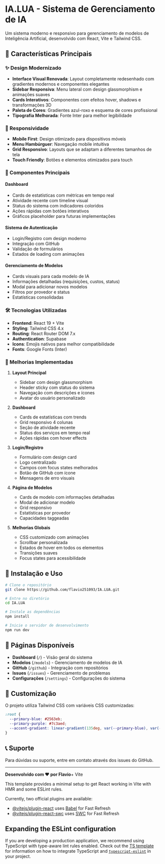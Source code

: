 # IA.LUA - Sistema de Gerenciamento de IA

Um sistema moderno e responsivo para gerenciamento de modelos de Inteligência Artificial, desenvolvido com React, Vite e Tailwind CSS.

## 🚀 Características Principais

### ✨ Design Modernizado
- **Interface Visual Renovada**: Layout completamente redesenhado com gradientes modernos e componentes elegantes
- **Sidebar Responsiva**: Menu lateral com design glassmorphism e animações suaves
- **Cards Interativos**: Componentes com efeitos hover, shadows e transformações 3D
- **Paleta de Cores**: Gradientes azul-roxo e esquema de cores profissional
- **Tipografia Melhorada**: Fonte Inter para melhor legibilidade

### 📱 Responsividade
- **Mobile First**: Design otimizado para dispositivos móveis
- **Menu Hambúrguer**: Navegação mobile intuitiva
- **Grid Responsivo**: Layouts que se adaptam a diferentes tamanhos de tela
- **Touch Friendly**: Botões e elementos otimizados para touch

### 🎨 Componentes Principais

#### Dashboard
- Cards de estatísticas com métricas em tempo real
- Atividade recente com timeline visual
- Status do sistema com indicadores coloridos
- Ações rápidas com botões interativos
- Gráficos placeholder para futuras implementações

#### Sistema de Autenticação
- Login/Registro com design moderno
- Integração com GitHub
- Validação de formulários
- Estados de loading com animações

#### Gerenciamento de Modelos
- Cards visuais para cada modelo de IA
- Informações detalhadas (requisições, custos, status)
- Modal para adicionar novos modelos  
- Filtros por provedor e status
- Estatísticas consolidadas

### 🛠 Tecnologias Utilizadas

- **Frontend**: React 19 + Vite
- **Styling**: Tailwind CSS 4.x
- **Routing**: React Router DOM 7.x
- **Authentication**: Supabase
- **Icons**: Emojis nativos para melhor compatibilidade
- **Fonts**: Google Fonts (Inter)

### 🎯 Melhorias Implementadas

1. **Layout Principal**
   - Sidebar com design glassmorphism
   - Header sticky com status do sistema
   - Navegação com descrições e ícones
   - Avatar do usuário personalizado

2. **Dashboard**
   - Cards de estatísticas com trends
   - Grid responsivo 4 colunas
   - Seção de atividade recente
   - Status dos serviços em tempo real
   - Ações rápidas com hover effects

3. **Login/Registro**
   - Formulário com design card
   - Logo centralizado
   - Campos com focus states melhorados
   - Botão de GitHub com ícone
   - Mensagens de erro visuais

4. **Página de Modelos**
   - Cards de modelo com informações detalhadas
   - Modal de adicionar modelo
   - Grid responsivo
   - Estatísticas por provedor
   - Capacidades taggeadas

5. **Melhorias Globais**
   - CSS customizado com animações
   - Scrollbar personalizada
   - Estados de hover em todos os elementos
   - Transições suaves
   - Focus states para acessibilidade

## 🚀 Instalação e Uso

```bash
# Clone o repositório
git clone https://github.com/flavio251093/IA.LUA.git

# Entre no diretório
cd IA.LUA

# Instale as dependências
npm install

# Inicie o servidor de desenvolvimento
npm run dev
```

## 📱 Páginas Disponíveis

- **Dashboard** (`/`) - Visão geral do sistema
- **Modelos** (`/models`) - Gerenciamento de modelos de IA
- **GitHub** (`/github`) - Integração com repositórios
- **Issues** (`/issues`) - Gerenciamento de problemas
- **Configurações** (`/settings`) - Configurações do sistema

## 🎨 Customização

O projeto utiliza Tailwind CSS com variáveis CSS customizadas:

```css
:root {
  --primary-blue: #2563eb;
  --primary-purple: #7c3aed;
  --accent-gradient: linear-gradient(135deg, var(--primary-blue), var(--primary-purple));
}
```

## 📞 Suporte

Para dúvidas ou suporte, entre em contato através dos issues do GitHub.

---

**Desenvolvido com ❤️ por Flavio**+ Vite

This template provides a minimal setup to get React working in Vite with HMR and some ESLint rules.

Currently, two official plugins are available:

- [@vitejs/plugin-react](https://github.com/vitejs/vite-plugin-react/blob/main/packages/plugin-react) uses [Babel](https://babeljs.io/) for Fast Refresh
- [@vitejs/plugin-react-swc](https://github.com/vitejs/vite-plugin-react/blob/main/packages/plugin-react-swc) uses [SWC](https://swc.rs/) for Fast Refresh

## Expanding the ESLint configuration

If you are developing a production application, we recommend using TypeScript with type-aware lint rules enabled. Check out the [TS template](https://github.com/vitejs/vite/tree/main/packages/create-vite/template-react-ts) for information on how to integrate TypeScript and [`typescript-eslint`](https://typescript-eslint.io) in your project.
